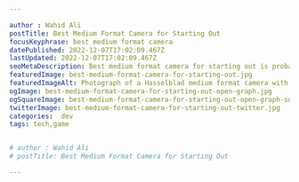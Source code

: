 ```yaml
---

author : Wahid Ali
postTitle: Best Medium Format Camera for Starting Out
focusKeyphrase: best medium format camera
datePublished: 2022-12-07T17:02:09.467Z
lastUpdated: 2022-12-07T17:02:09.467Z
seoMetaDescription: Best medium format camera for starting out is probably a question at the front of your mind right now! Lets take a look.
featuredImage: best-medium-format-camera-for-starting-out.jpg
featuredImageAlt: Photograph of a Hasselblad medium format camera with the focusing screen exposed
ogImage: best-medium-format-camera-for-starting-out-open-graph.jpg
ogSquareImage: best-medium-format-camera-for-starting-out-open-graph-square.jpg
twitterImage: best-medium-format-camera-for-starting-out-twitter.jpg
categories:  dev
tags: tech,game


# author : Wahid Ali
# postTitle: Best Medium Format Camera for Starting Out

---
```





